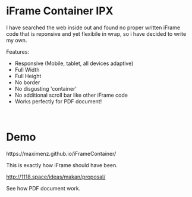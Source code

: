 # iFrame Container IPX
I have searched the web inside out and found no proper written iFrame code that is reponsive and yet flexibile in wrap, so i have decided to write my own.

Features:<br />
<ul>
<li>Responsive (Mobile, tablet, all devices adaptive)</li>
<li>Full Width</li>
<li>Full Height</li>
<li>No border</li>
<li>No disgusting 'container'</li>
<li>No additional scroll bar like other iFrame code</li>
<li>Works perfectly for PDF document!</li>
</ul><br />
<h1>Demo</h1>
https://maximenz.github.io/iFrameContainer/


This is exactly how iFrame should have been.

http://1118.space/ideas/makan/proposal/

See how PDF document work.
